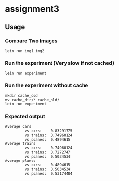 # assignment3

## Usage

### Compare Two Images

```
lein run img1 img2
```

### Run the experiment (Very slow if not cached)

```
lein run experiment
```

### Run the experiment without cache

```
mkdir cache_old
mv cache_dir/* cache_old/
lein run experiment
```

### Expected output

```
Average cars
         vs cars:    0.83291775
         vs trains:  0.74960124
         vs planes:  0.4894615
Average trains
         vs cars:    0.74960124
         vs trains:  0.7272747
         vs planes:  0.5034534
Average planes
         vs cars:    0.4894615
         vs trains:  0.5034534
         vs planes:  0.53174484
```